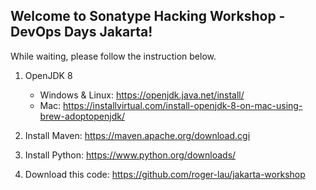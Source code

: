 ## Welcome to Sonatype Hacking Workshop - DevOps Days Jakarta!
While waiting, please follow the instruction below.




1. OpenJDK 8
   * Windows & Linux: https://openjdk.java.net/install/   
   * Mac: https://installvirtual.com/install-openjdk-8-on-mac-using-brew-adoptopenjdk/

1. Install Maven: https://maven.apache.org/download.cgi

1. Install Python: https://www.python.org/downloads/

1. Download this code: https://github.com/roger-lau/jakarta-workshop
